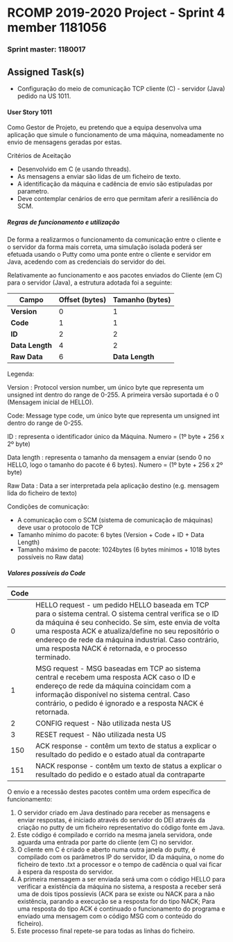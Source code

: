 RCOMP 2019-2020 Project - Sprint 4 member 1181056
=========================================
### Sprint master: 1180017 ###
## Assigned Task(s) ##

- Configuração do meio de comunicação TCP cliente (C) - servidor (Java) pedido na US 1011.



#### User Story 1011

Como Gestor de Projeto, eu pretendo que a equipa desenvolva uma aplicação que simule o funcionamento de uma máquina, nomeadamente no envio de mensagens geradas por estas.

Critérios de Aceitação

- Desenvolvido em C (e usando threads).
- As mensagens a enviar são lidas de um ficheiro de texto. 
- A identificação da máquina e cadência de envio são estipuladas por parametro. 
- Deve contemplar cenários de erro que permitam aferir a resiliência do SCM.



##### Regras de funcionamento e utilização

De forma a realizarmos o funcionamento da comunicação entre o cliente e o servidor da forma mais correta, uma simulação isolada poderá ser efetuada usando o Putty como uma ponte entre o cliente e servidor em Java, acedendo com as credenciais do servidor do dei.

Relativamente ao funcionamento e aos pacotes enviados do Cliente (em C) para o servidor (Java), a estrutura adotada foi a seguinte:



| Campo           | Offset (bytes) | Tamanho (bytes) |
| --------------- | -------------- | --------------- |
| **Version**     | 0              | 1               |
| **Code**        | 1              | 1               |
| **ID**          | 2              | 2               |
| **Data Length** | 4              | 2               |
| **Raw Data**    | 6              | **Data Length** |



Legenda:

Version : Protocol version number, um único byte que representa um unsigned int dentro do range de 0-255. A primeira versão suportada é o 0 (Mensagem inicial de HELLO).

Code: Message type code, um único byte que representa um unsigned int dentro do range de 0-255.

ID : representa o identificador único da Máquina. Numero = (1º byte + 256 x 2º byte)

Data length : representa o tamanho da mensagem a enviar (sendo 0 no HELLO, logo o tamanho do pacote é 6 bytes). Numero = (1º byte + 256 x 2º byte)

Raw Data : Data a ser interpretada pela aplicação destino (e.g. mensagem lida do ficheiro de texto)

Condições de comunicação:

- A comunicação com o SCM (sistema de comunicação de máquinas) deve usar o protocolo de TCP
- Tamanho mínimo do pacote: 6 bytes (Version + Code + ID + Data Length)
- Tamanho máximo de pacote: 1024bytes (6 bytes mínimos + 1018 bytes possíveis no Raw data)



##### Valores possíveis do Code

| Code |                                                              |
| ---- | ------------------------------------------------------------ |
| 0    | HELLO request - um pedido HELLO baseada em TCP para o sistema central. O sistema central verifica se o ID da máquina é seu conhecido. Se sim, este envia de volta uma resposta ACK e atualiza/define no seu repositório o endereço de rede da máquina industrial. Caso contrário, uma resposta NACK é retornada, e o processo terminado. |
| 1    | MSG request - MSG baseadas em TCP ao sistema central e recebem uma resposta ACK caso o ID e endereço de rede da máquina coincidam com a informação disponível no sistema central. Caso contrário, o pedido é ignorado e a resposta NACK é retornada. |
| 2    | CONFIG request - Não utilizada nesta US                      |
| 3    | RESET request - Não utilizada nesta US                       |
| 150  | ACK response - contêm um texto de status a explicar o resultado do pedido e o estado atual da contraparte |
| 151  | NACK response - contêm um texto de status a explicar o resultado do pedido e o estado atual da contraparte |



O envio e a recessão destes pacotes contêm uma ordem específica de funcionamento:

1. O servidor criado em Java destinado para receber as mensagens e enviar respostas, é iniciado através do servidor do DEI através da criação no putty de um ficheiro representativo do código fonte em Java.
2. Este código é compilado e corrido na mesma janela servidora, onde aguarda uma entrada por parte do cliente (em C) no servidor.
3. O cliente em C é criado e aberto numa outra janela do putty, é compilado com os parâmetros IP do servidor, ID da máquina, o nome do ficheiro de texto .txt a processor e o tempo de cadência o qual vai ficar à espera da resposta do servidor.
4. A primeira mensagem a ser enviada será uma com o código HELLO para verificar a existência da máquina no sistema, a resposta a receber será uma de dois tipos possíevis (ACK para se existe ou NACK para a não existência, parando a execução se a resposta for do tipo NACK; Para uma resposta do tipo ACK é continuado o funcionamento do programa e enviado uma mensagem com o código MSG com o conteúdo do ficheiro).
5. Este processo final repete-se para todas as linhas do ficheiro.

